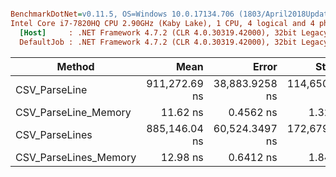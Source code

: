 ``` ini

BenchmarkDotNet=v0.11.5, OS=Windows 10.0.17134.706 (1803/April2018Update/Redstone4)
Intel Core i7-7820HQ CPU 2.90GHz (Kaby Lake), 1 CPU, 4 logical and 4 physical cores
  [Host]     : .NET Framework 4.7.2 (CLR 4.0.30319.42000), 32bit LegacyJIT-v4.7.3394.0  [AttachedDebugger]
  DefaultJob : .NET Framework 4.7.2 (CLR 4.0.30319.42000), 32bit LegacyJIT-v4.7.3394.0


```
|                Method |          Mean |          Error |         StdDev |        Median |    Gen 0 |    Gen 1 |    Gen 2 | Allocated |
|---------------------- |--------------:|---------------:|---------------:|--------------:|---------:|---------:|---------:|----------:|
|         CSV_ParseLine | 911,272.69 ns | 38,883.9258 ns | 114,650.132 ns | 896,521.00 ns | 333.0078 | 333.0078 | 333.0078 | 1689260 B |
|  CSV_ParseLine_Memory |      11.62 ns |      0.4562 ns |       1.324 ns |      11.55 ns |   0.0114 |        - |        - |      48 B |
|        CSV_ParseLines | 885,146.04 ns | 60,524.3497 ns | 172,679.375 ns | 836,225.00 ns | 333.0078 | 333.0078 | 333.0078 | 1658400 B |
| CSV_ParseLines_Memory |      12.98 ns |      0.6412 ns |       1.840 ns |      12.73 ns |   0.0114 |        - |        - |      48 B |
